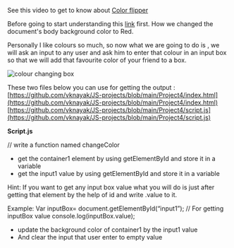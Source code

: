 See this video to get to know about [Color flipper](https://drive.google.com/file/d/1Pew8tgx-u7r5CqQo4WE81wZSZyMxsCcB/view?usp=sharing)

Before going to start understanding this [link](https://www.w3schools.com/code/tryit.asp?filename=GRQZT8140PE2) first. How we changed the document's body background color to Red.

Personally I like colours so much, so now what we are going to do is , we will ask an input to any user and ask him to enter that colour in an input box so that we will add that favourite color of your friend to a box.

![colour changing box](https://lh6.googleusercontent.com/oUrqEdVECO2atFjeYETZhtMJ0KOZUD-vDLkjv13ujVJWJePawDDWpgr42qrlUqmSd-vqA8WvOEw3cgJIAOmjxhboowhvG069CL2hF8M)

These two files below you can use for getting the output :
[https://github.com/vknayak/JS-projects/blob/main/Project4/index.html](https://github.com/vknayak/JS-projects/blob/main/Project4/index.html)
[https://github.com/vknayak/JS-projects/blob/main/Project4/script.js](https://github.com/vknayak/JS-projects/blob/main/Project4/script.js)

**Script.js**

// write a function named changeColor 
   - get the container1 element by using getElementById and store it in a variable
   - get the input1 value by using getElementById and store it in a variable

Hint: If you want to get any input box value what you will do is just after getting that element by the help of id and write .value to it.


Example:
Var inputBox= document.getElementById(“input1”);
// For getting inputBox value
console.log(inputBox.value);
 
   - update the background color of container1 by the input1 value
   - And clear the input that user enter to empty value



